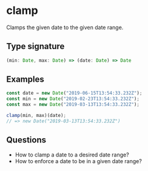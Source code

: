 # clamp

Clamps the given date to the given date range.

## Type signature

<!-- prettier-ignore-start -->
```typescript
(min: Date, max: Date) => (date: Date) => Date
```
<!-- prettier-ignore-end -->

## Examples

<!-- prettier-ignore-start -->
```javascript
const date = new Date("2019-06-15T13:54:33.232Z");
const min = new Date("2019-02-23T13:54:33.232Z");
const max = new Date("2019-03-13T13:54:33.232Z");

clamp(min, max)(date);
// => new Date("2019-03-13T13:54:33.232Z")
```
<!-- prettier-ignore-end -->

## Questions

- How to clamp a date to a desired date range?
- How to enforce a date to be in a given date range?
